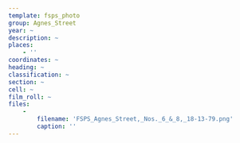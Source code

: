 ```yaml
---
template: fsps_photo
group: Agnes_Street
year: ~
description: ~
places:
    - ''
coordinates: ~
heading: ~
classification: ~
section: ~
cell: ~
film_roll: ~
files:
    -
        filename: 'FSPS_Agnes_Street,_Nos._6_&_8,_18-13-79.png'
        caption: ''
---
```

